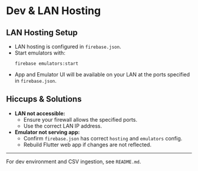 # Dev & LAN Hosting

## LAN Hosting Setup

- LAN hosting is configured in `firebase.json`.
- Start emulators with:
  ```pwsh
  firebase emulators:start
  ```
- App and Emulator UI will be available on your LAN at the ports specified in `firebase.json`.

## Hiccups & Solutions

- **LAN not accessible:**
  - Ensure your firewall allows the specified ports.
  - Use the correct LAN IP address.
- **Emulator not serving app:**
  - Confirm `firebase.json` has correct `hosting` and `emulators` config.
  - Rebuild Flutter web app if changes are not reflected.

---
For dev environment and CSV ingestion, see `README.md`.
